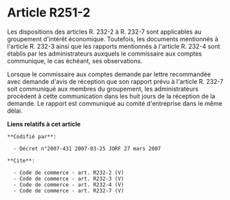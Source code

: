 # Article R251-2

Les dispositions des articles R. 232-2 à R. 232-7 sont applicables au groupement d'intérêt économique. Toutefois, les
documents mentionnés à l'article R. 232-3 ainsi que les rapports mentionnés à l'article R. 232-4 sont établis par les
administrateurs auxquels le commissaire aux comptes communique, le cas échéant, ses observations. 

Lorsque le commissaire aux comptes demande par lettre recommandée avec demande d'avis de réception que son rapport prévu à
l'article R. 232-7 soit communiqué aux membres du groupement, les administrateurs procèdent à cette communication dans les
huit jours de la réception de la demande. Le rapport est communiqué au comité d'entreprise dans le même délai.

**Liens relatifs à cet article**

	**Codifié par**:

	  - Décret n°2007-431 2007-03-25 JORF 27 mars 2007

	**Cite**:

	  - Code de commerce - art. R232-2 (V)
	  - Code de commerce - art. R232-3 (V)
	  - Code de commerce - art. R232-4 (V)
	  - Code de commerce - art. R232-7 (V)
